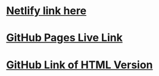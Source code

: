 # [Netlify link here](https://67317e920a0a7e00085d8742--majestic-truffle-5e4ef7.netlify.app/)
# [GitHub Pages Live Link](https://robinallenaz.github.io/HTML-Fashion-Blog/)
# [GitHub Link of HTML Version](https://github.com/robinallenaz/HTML-Fashion-Blog)